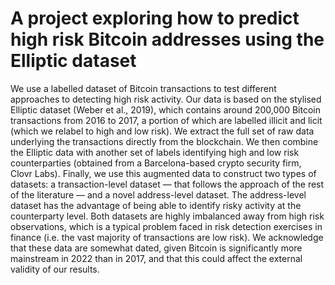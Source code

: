 # A project exploring how to predict high risk Bitcoin addresses using the Elliptic dataset

We use a labelled dataset of Bitcoin transactions to test different approaches to detecting
high risk activity. Our data is based on the stylised Elliptic dataset (Weber et al., 2019), which contains
around 200,000 Bitcoin transactions from 2016 to 2017, a portion of which are labelled illicit and licit
(which we relabel to high and low risk). We extract the full set of raw data underlying the transactions
directly from the blockchain. We then combine the Elliptic data with another set of labels identifying high
and low risk counterparties (obtained from a Barcelona-based crypto security firm, Clovr Labs). Finally,
we use this augmented data to construct two types of datasets: a transaction-level dataset — that follows
the approach of the rest of the literature — and a novel address-level dataset. The address-level dataset
has the advantage of being able to identify risky activity at the counterparty level. Both datasets are
highly imbalanced away from high risk observations, which is a typical problem faced in risk detection
exercises in finance (i.e. the vast majority of transactions are low risk). We acknowledge that these data
are somewhat dated, given Bitcoin is significantly more mainstream in 2022 than in 2017, and that this
could affect the external validity of our results.
